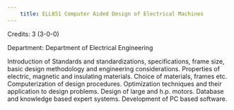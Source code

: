 ```yaml
---
    title: ELL851 Computer Aided Design of Electrical Machines
---
```

Credits: 3 (3-0-0)

Department: Department of Electrical Engineering

Introduction of Standards and standardizations, specifications, frame size, basic design methodology and engineering considerations. Properties of electric, magnetic and insulating materials. Choice of materials, frames etc. Computerization of design procedures. Optimization techniques and their application to design problems. Design of large and h.p. motors. Database and knowledge based expert systems. Development of PC based software.